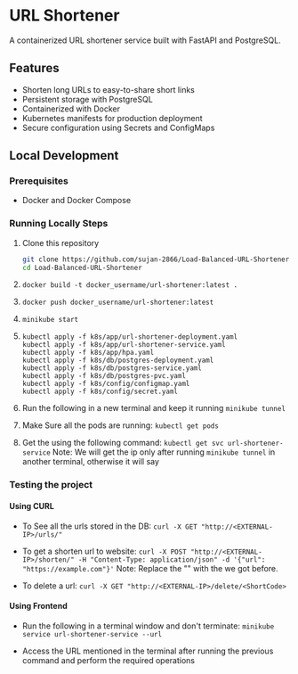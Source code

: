 # URL Shortener

A containerized URL shortener service built with FastAPI and PostgreSQL.

## Features

- Shorten long URLs to easy-to-share short links
- Persistent storage with PostgreSQL
- Containerized with Docker
- Kubernetes manifests for production deployment
- Secure configuration using Secrets and ConfigMaps

## Local Development

### Prerequisites

- Docker and Docker Compose

### Running Locally Steps

1. Clone this repository

   ```bash
   git clone https://github.com/sujan-2866/Load-Balanced-URL-Shortener.git
   cd Load-Balanced-URL-Shortener
   ```

2. `docker build -t docker_username/url-shortener:latest .`

3. `docker push docker_username/url-shortener:latest`

4. `minikube start`

5. ```
   kubectl apply -f k8s/app/url-shortener-deployment.yaml
   kubectl apply -f k8s/app/url-shortener-service.yaml
   kubectl apply -f k8s/app/hpa.yaml
   kubectl apply -f k8s/db/postgres-deployment.yaml
   kubectl apply -f k8s/db/postgres-service.yaml
   kubectl apply -f k8s/db/postgres-pvc.yaml
   kubectl apply -f k8s/config/configmap.yaml
   kubectl apply -f k8s/config/secret.yaml
   ```
6. Run the following in a new terminal and keep it running
   `minikube tunnel`

7. Make Sure all the pods are running:
   `kubectl get pods`

8. Get the <EXTERNAL-IP> using the following command:
   `kubectl get svc url-shortener-service`
   Note: We will get the ip only after running `minikube tunnel` in another terminal, otherwise it will say <pending>

### Testing the project

#### Using CURL

- To See all the urls stored in the DB:
  `curl -X GET "http://<EXTERNAL-IP>/urls/"`

- To get a shorten url to website:
  `curl -X POST "http://<EXTERNAL-IP>/shorten/" -H "Content-Type: application/json" -d '{"url": "https://example.com"}'`
  Note: Replace the "<EXTERNAL-IP>" with the <EXTERNAL-IP> we got before.

- To delete a url:
  `curl -X GET "http://<EXTERNAL-IP>/delete/<ShortCode>`

#### Using Frontend

- Run the following in a terminal window and don't terminate:
  `minikube service url-shortener-service --url`

- Access the URL mentioned in the terminal after running the previous command and perform the required operations
